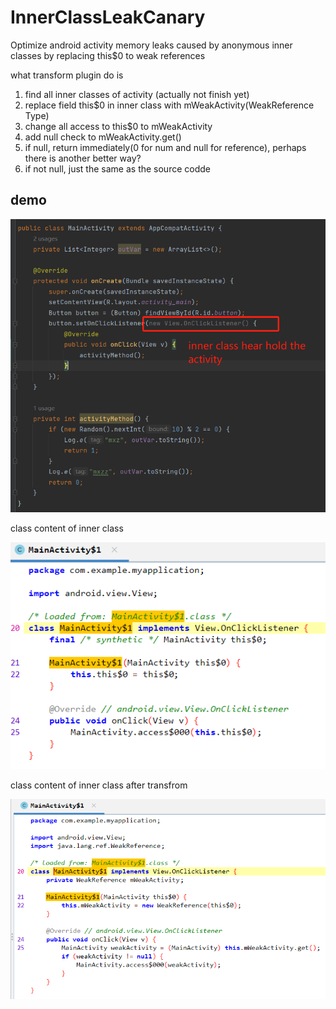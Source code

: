 # InnerClassLeakCanary
Optimize android activity memory leaks caused by anonymous inner classes by replacing this$0 to weak references

what transform plugin do is
1. find all inner classes of activity (actually not finish yet)
2. replace field this$0 in inner class with mWeakActivity(WeakReference Type)
3. change all access to this$0 to mWeakActivity
4. add null check to mWeakActivity.get() 
5. if null, return immediately(0 for num and null for reference), perhaps there is another better way?
6. if not null,  just the same as the source codde

## demo
![source](pic/source_code.png)

class content of inner class

![before](pic/before.png)

class content of inner class after transfrom

![after](pic/after.png)


